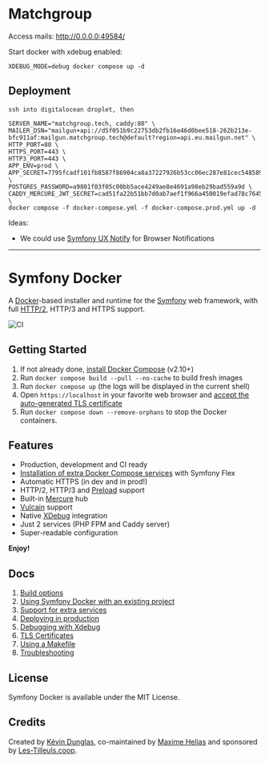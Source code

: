 # Matchgroup
Access mails: http://0.0.0.0:49584/

Start docker with xdebug enabled:

```XDEBUG_MODE=debug docker compose up -d```

## Deployment
```
ssh into digitalocean droplet, then

SERVER_NAME="matchgroup.tech, caddy:80" \
MAILER_DSN="mailgun+api://d5f051b9c22753db2fb16e46d0bee518-262b213e-bfc911af:mailgun.matchgroup.tech@default?region=api.eu.mailgun.net" \
HTTP_PORT=80 \
HTTPS_PORT=443 \
HTTP3_PORT=443 \
APP_ENV=prod \
APP_SECRET=7795fcadf101fb8587f86904ca8a37227926b53cc06ec287e81cec5485895626 \
POSTGRES_PASSWORD=a9801f03f05c00bb5ace4249ae8e4691a98eb29bad559a9d \
CADDY_MERCURE_JWT_SECRET=cad51fa22b51bb7d0ab7aef1f966a450019efad78c7645ace0d51fd49eb08752 \
docker compose -f docker-compose.yml -f docker-compose.prod.yml up -d
```
Ideas:
- We could use [Symfony UX Notify](https://symfony.com/bundles/ux-notify/current/index.html) for Browser Notifications

<hr>


# Symfony Docker

A [Docker](https://www.docker.com/)-based installer and runtime for the [Symfony](https://symfony.com) web framework, with full [HTTP/2](https://symfony.com/doc/current/weblink.html), HTTP/3 and HTTPS support.

![CI](https://github.com/dunglas/symfony-docker/workflows/CI/badge.svg)

## Getting Started

1. If not already done, [install Docker Compose](https://docs.docker.com/compose/install/) (v2.10+)
2. Run `docker compose build --pull --no-cache` to build fresh images
3. Run `docker compose up` (the logs will be displayed in the current shell)
4. Open `https://localhost` in your favorite web browser and [accept the auto-generated TLS certificate](https://stackoverflow.com/a/15076602/1352334)
5. Run `docker compose down --remove-orphans` to stop the Docker containers.

## Features

* Production, development and CI ready
* [Installation of extra Docker Compose services](docs/extra-services.md) with Symfony Flex
* Automatic HTTPS (in dev and in prod!)
* HTTP/2, HTTP/3 and [Preload](https://symfony.com/doc/current/web_link.html) support
* Built-in [Mercure](https://symfony.com/doc/current/mercure.html) hub
* [Vulcain](https://vulcain.rocks) support
* Native [XDebug](docs/xdebug.md) integration
* Just 2 services (PHP FPM and Caddy server)
* Super-readable configuration

**Enjoy!**

## Docs

1. [Build options](docs/build.md)
2. [Using Symfony Docker with an existing project](docs/existing-project.md)
3. [Support for extra services](docs/extra-services.md)
4. [Deploying in production](docs/production.md)
5. [Debugging with Xdebug](docs/xdebug.md)
6. [TLS Certificates](docs/tls.md)
7. [Using a Makefile](docs/makefile.md)
8. [Troubleshooting](docs/troubleshooting.md)

## License

Symfony Docker is available under the MIT License.

## Credits

Created by [Kévin Dunglas](https://dunglas.fr), co-maintained by [Maxime Helias](https://twitter.com/maxhelias) and sponsored by [Les-Tilleuls.coop](https://les-tilleuls.coop).
